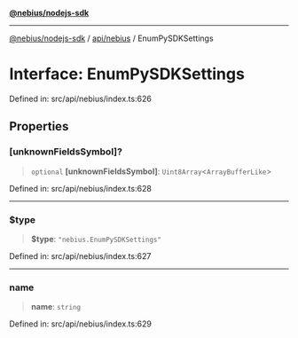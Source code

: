 [**@nebius/nodejs-sdk**](../../../README.md)

---

[@nebius/nodejs-sdk](../../../README.md) / [api/nebius](../README.md) / EnumPySDKSettings

# Interface: EnumPySDKSettings

Defined in: src/api/nebius/index.ts:626

## Properties

### \[unknownFieldsSymbol\]?

> `optional` **\[unknownFieldsSymbol\]**: `Uint8Array`\<`ArrayBufferLike`\>

Defined in: src/api/nebius/index.ts:628

---

### $type

> **$type**: `"nebius.EnumPySDKSettings"`

Defined in: src/api/nebius/index.ts:627

---

### name

> **name**: `string`

Defined in: src/api/nebius/index.ts:629
